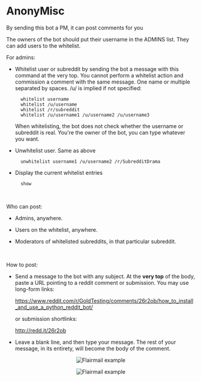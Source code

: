 AnonyMisc
==========

By sending this bot a PM, it can post comments for you

The owners of the bot should put their username in the ADMINS list. They can add users to the whitelist.

For admins:

- Whitelist user or subreddit by sending the bot a message with this command at the very top. You cannot perform a whitelist action and commission a comment with the same message. One name or multiple separated by spaces. /u/ is implied if not specified:

        whitelist username
        whitelist /u/username
        whitelist /r/subreddit
        whitelist /u/username1 /u/username2 /u/username3

    When whitelisting, the bot does not check whether the username or subreddit is real. You're the owner of the bot, you can type whatever you want.

- Unwhitelist user. Same as above

        unwhitelist username1 /u/username2 /r/SubredditDrama 

- Display the current whitelist entries

        show

&nbsp;

Who can post:

- Admins, anywhere.

- Users on the whitelist, anywhere.

- Moderators of whitelisted subreddits, in that particular subreddit.
 
&nbsp;

How to post:

- Send a message to the bot with any subject. At the **very top** of the body, paste a URL pointing to a reddit comment or submission. You may use long-form links:

    https://www.reddit.com/r/GoldTesting/comments/26r2ob/how_to_install_and_use_a_python_reddit_bot/

    or submission shortlinks:

    http://redd.it/26r2ob

- Leave a blank line, and then type your message. The rest of your message, in its entirety, will become the body of the comment.


<p align="center">
  <img src="https://github.com/voussoir/reddit/blob/master/.GitImages/Anonymisc_00.png?raw=true" alt="Flairmail example"/>
</p>

<p align="center">
  <img src="https://github.com/voussoir/reddit/blob/master/.GitImages/Anonymisc_01.png?raw=true" alt="Flairmail example"/>
</p>